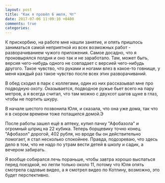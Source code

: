 ```yaml
---
layout: post
title: "Как я провёл 6 июля, Чт"
date: 2017-07-06 11:09:10 +0400
comments: true
categories: 
---
```

К прискорбию, на работе мне нашли занятие, и опять пришлось заниматься самой неприятной из всех возможных работ - разворачиванием чужого приложения. Самое досадно, что я проковырялся полдня и оно так и не заработало. Там, может быть, версия чего-нибудь одного не совпадает с версией чего-нибудь другого. Такое чувство, что руками и ногами влез в какое-то говнище, у меня каждый раз такое чувство после всех этих разворачиваний.

В обед сходил в парк с коллегами, один из них рассказывал мне про подводную охоту. Оказывается, подводное ружье бьет всего на пару метров, а я  всегда считал, что там можно с двухсот шагов щуке в глаз, чтобы не портить шкуру.

В начале шестого позвонила Юля, и сказала, что она уже дома, так что я в скором времени тоже потащился домой.Э

После работы зашел ещё в аптеку, купил пачку "Афобазола" и огромный шприц на 22 кубика. Теперь борщевику точно конец. "Афобазол" дорогой, 402 рубля, но вроде бы он действительно помогает, я стал несколько спокойнее. Правда, подозреваю, что здесь дело в том, что не надо по утрам вести детей в школу и садик, а вечером забирать.

Я вообще собирался лечь пораньше, чтобы завтра хорошо выспаться перед поездкой, но легли только около 11, потому что Юля опять смотрела садовые видео, а я смотрел видео по Котлину, возможно, это будет перспективно. 